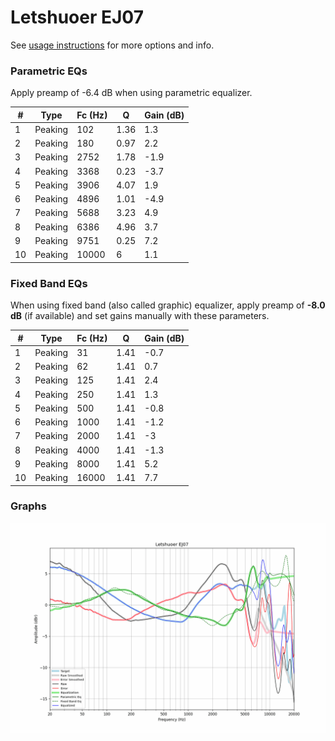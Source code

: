 # Letshuoer EJ07
See [usage instructions](https://github.com/jaakkopasanen/AutoEq#usage) for more options and info.

### Parametric EQs
Apply preamp of -6.4 dB when using parametric equalizer.

|   # | Type    |   Fc (Hz) |    Q |   Gain (dB) |
|-----|---------|-----------|------|-------------|
|   1 | Peaking |       102 | 1.36 |         1.3 |
|   2 | Peaking |       180 | 0.97 |         2.2 |
|   3 | Peaking |      2752 | 1.78 |        -1.9 |
|   4 | Peaking |      3368 | 0.23 |        -3.7 |
|   5 | Peaking |      3906 | 4.07 |         1.9 |
|   6 | Peaking |      4896 | 1.01 |        -4.9 |
|   7 | Peaking |      5688 | 3.23 |         4.9 |
|   8 | Peaking |      6386 | 4.96 |         3.7 |
|   9 | Peaking |      9751 | 0.25 |         7.2 |
|  10 | Peaking |     10000 | 6    |         1.1 |

### Fixed Band EQs
When using fixed band (also called graphic) equalizer, apply preamp of **-8.0 dB** (if available) and set gains manually with these parameters.

|   # | Type    |   Fc (Hz) |    Q |   Gain (dB) |
|-----|---------|-----------|------|-------------|
|   1 | Peaking |        31 | 1.41 |        -0.7 |
|   2 | Peaking |        62 | 1.41 |         0.7 |
|   3 | Peaking |       125 | 1.41 |         2.4 |
|   4 | Peaking |       250 | 1.41 |         1.3 |
|   5 | Peaking |       500 | 1.41 |        -0.8 |
|   6 | Peaking |      1000 | 1.41 |        -1.2 |
|   7 | Peaking |      2000 | 1.41 |        -3   |
|   8 | Peaking |      4000 | 1.41 |        -1.3 |
|   9 | Peaking |      8000 | 1.41 |         5.2 |
|  10 | Peaking |     16000 | 1.41 |         7.7 |

### Graphs
![](./Letshuoer%20EJ07.png)
